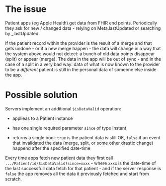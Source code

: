 # The issue

Patient apps (eg Apple Health) get data from FHIR end points. Periodically they ask for new / changed data - 
relying on Meta.lastUpdated or searching by _lastUpdated.

If the patient record within the provider is the result of a merge and that gets undone - or if a new merge happen - 
the data will change in a way that the system above would not detect: a bunch of old data points disappear (split) or appear (merge). 
The data in the app will be out of sync - and in the case of a split in a very bad way: data of what is now known to the provider to be 
a _different_ patient is still in the personal data of someone else inside the app.

# Possible solution

Servers implement an additional `$isDataValid` operation:

- applieas to a Patient instance

- has one single required parameter `since` of type Instant

- returns a single bool: `true` is the patient data is still OK, `false` if an event that invalidated the data (merge, split, 
or some other drastic change) happend after the specified date-time

Every time apps fetch new patient data they first call `.../Patient/id/$isDataValid?since=xxxx` - where `xxxx` is the date-time of 
the last successfull data fetch for that patient - and if the server response is `false` the app removes all the data it previously 
fetched and start from scratch.

